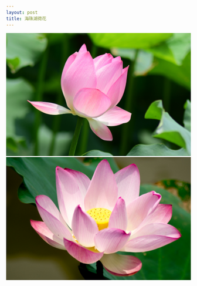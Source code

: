 ```yaml
---
layout: post
title: 海珠湖荷花
---
```


![海珠湖荷花 1/2](https://github.com/comacros/comacros.github.io/raw/master/images/DSC_6159.jpg)
![海珠湖荷花 2/2](https://github.com/comacros/comacros.github.io/raw/master/images/DSC_6202.JPG)